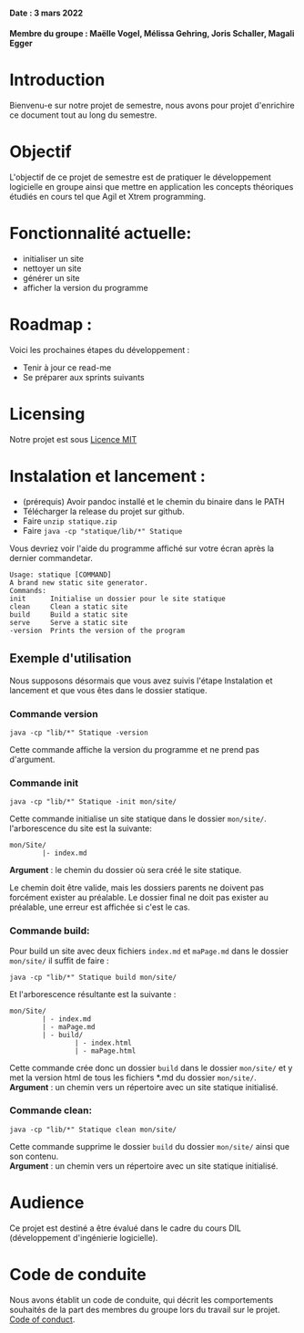 #### Date : 3 mars 2022

#### Membre du groupe : Maëlle Vogel, Mélissa Gehring, Joris Schaller, Magali Egger 


# Introduction
Bienvenu-e sur notre projet de semestre, nous avons pour projet d'enrichire ce document tout au long du semestre. 

# Objectif
L'objectif de ce projet de semestre est de pratiquer le développement logicielle en groupe ainsi que mettre en application les concepts théoriques étudiés en cours tel que Agil et Xtrem programming. 

# Fonctionnalité actuelle:
   - initialiser un site
   - nettoyer un site
   - générer un site
   - afficher la version du programme
# Roadmap :
Voici les prochaines étapes du développement : 
 - Tenir à jour ce read-me
 - Se préparer aux sprints suivants
 
# Licensing
Notre projet est sous [Licence MIT](https://github.com/dil-classroom/projet-egger_gehring_schaller_vogel/blob/main/LICENSE)  
# Instalation et lancement :
 - (prérequis) Avoir pandoc installé et le chemin du binaire dans le PATH
 - Télécharger la release du projet sur github.
 - Faire `unzip statique.zip` 
 - Faire `java -cp "statique/lib/*" Statique `

Vous devriez voir l'aide du programme affiché sur votre écran après la dernier commandetar.

    Usage: statique [COMMAND]
    A brand new static site generator.
    Commands:
    init      Initialise un dossier pour le site statique
    clean     Clean a static site
    build     Build a static site
    serve     Serve a static site
    -version  Prints the version of the program


## Exemple d'utilisation
 Nous supposons désormais que vous avez suivis l'étape Instalation et lancement et que vous êtes dans le dossier statique.
### Commande version

    java -cp "lib/*" Statique -version

Cette commande affiche la version du programme et ne prend pas d'argument.
### Commande init

    java -cp "lib/*" Statique -init mon/site/
Cette commande initialise un site statique dans le dossier `mon/site/`.
l'arborescence du site est la suivante:

    mon/Site/
            |- index.md

**Argument** : le chemin du dossier où sera créé le site statique.

Le chemin doit être valide, mais les dossiers parents ne doivent pas forcément exister au préalable. 
Le dossier final ne doit pas exister au préalable, une erreur est affichée si c'est le cas.

### Commande build:  
Pour build un site avec deux fichiers `index.md` et `maPage.md` dans le dossier `mon/site/`
il suffit de faire :

    java -cp "lib/*" Statique build mon/site/
Et l'arborescence résultante est la suivante :
   
    mon/Site/
            | - index.md
            | - maPage.md
            | - build/
                    | - index.html
                    | - maPage.html


Cette commande crée donc un dossier `build` dans le dossier `mon/site/` et y met la version html de tous les fichiers *.md du dossier `mon/site/`.  
**Argument** : un chemin vers un répertoire avec un site statique initialisé.

### Commande clean: 
    java -cp "lib/*" Statique clean mon/site/  
Cette commande supprime le dossier `build` du dossier `mon/site/` ainsi que son contenu.  
**Argument** : un chemin vers un répertoire avec un site statique initialisé.

# Audience
Ce projet est destiné a être évalué dans le cadre du cours DIL (développement d'ingénierie logicielle). 

# Code de conduite
Nous avons établit un code de conduite, qui décrit les comportements souhaités de la part des membres du groupe lors du travail sur le projet. [Code of conduct](https://github.com/dil-classroom/projet-egger_gehring_schaller_vogel/blob/main/code-of-conduct.md).

